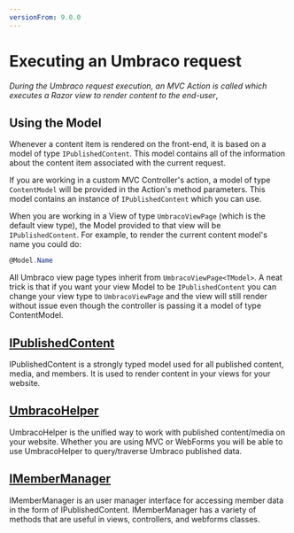 ```yaml
---
versionFrom: 9.0.0
---
```


# Executing an Umbraco request

_During the Umbraco request execution, an MVC Action is called which executes a Razor view to render content to the end-user_,

## Using the Model

Whenever a content item is rendered on the front-end, it is based on a model of type `IPublishedContent`. This model contains all of the information about the content item associated with the current request.

If you are working in a custom MVC Controller's action, a model of type `ContentModel` will be provided in the Action's method parameters. This model contains an instance of `IPublishedContent` which you can use.

When you are working in a View of type `UmbracoViewPage` (which is the default view type), the Model provided to that view will be `IPublishedContent`. For example, to render the current content model's name you could do:

```csharp
@Model.Name
```

All Umbraco view page types inherit from `UmbracoViewPage<TModel>`. A neat trick is that if you want your view Model to be `IPublishedContent` you can change your view type to `UmbracoViewPage` and the view will still render without issue even though the controller is passing it a model of type ContentModel.

## [IPublishedContent](../../../Reference/Querying/IPublishedContent/)

IPublishedContent is a strongly typed model used for all published content, media, and members. It is used to render content in your views for your website.

## [UmbracoHelper](../../../Reference/Querying/UmbracoHelper/index.md)

UmbracoHelper is the unified way to work with published content/media on your website. Whether you are using MVC or WebForms you will be able to use UmbracoHelper to query/traverse Umbraco published data.

## [IMemberManager](../../../Reference/Querying/IMemberManager/index.md)

IMemberManager is an user manager interface for accessing member data in the form of IPublishedContent. IMemberManager has a variety of methods that are useful in views, controllers, and webforms classes.
